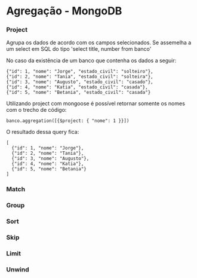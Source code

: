 # Agregação - MongoDB

### Project

Agrupa os dados de acordo com os campos selecionados.
Se assemelha a um select em SQL do tipo 'select title, number from banco'

No caso da existência de um banco que contenha os dados a seguir:

```
{"id": 1, "nome": "Jorge", "estado_civil": "solteiro"},
{"id": 2, "nome": "Tania", "estado_civil": "solteira"},
{"id": 3, "nome": "Augusto", "estado_civil": "casado"},
{"id": 4, "nome": "Katia", "estado_civil": "casada"},
{"id": 5, "nome": "Betania", "estado_civil": "casada"}
```

Utilizando project com mongoose é possível retornar somente os nomes com o trecho de código:

```
banco.aggregation([{$project: { "nome": 1 }}])
```

O resultado dessa query fica:

```
[
  {"id": 1, "nome": "Jorge"},
  {"id": 2, "nome": "Tania"},
  {"id": 3, "nome": "Augusto"},
  {"id": 4, "nome": "Katia"},
  {"id": 5, "nome": "Betania"}
]
```

### Match

### Group

### Sort

### Skip

### Limit

### Unwind  